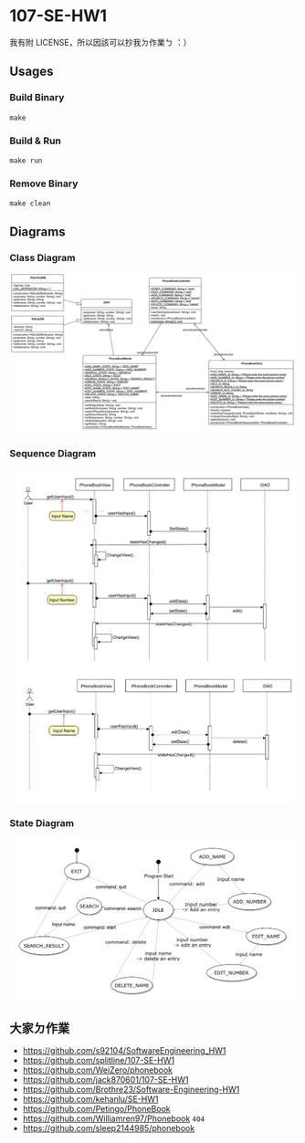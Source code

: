 # 107-SE-HW1

我有附 LICENSE，所以因該可以抄我ㄉ作業ㄅ ：）

## Usages

### Build Binary
```
make
```

### Build & Run
```
make run
```

### Remove Binary
```
make clean
```

## Diagrams 

### Class Diagram

![](https://raw.githubusercontent.com/splitline/107-SE-HW1/master/images/class_diagram.png)

### Sequence Diagram

![](https://raw.githubusercontent.com/splitline/107-SE-HW1/master/images/edit_seq_diagram.png)
![](https://raw.githubusercontent.com/splitline/107-SE-HW1/master/images/del_seq_diagram.png)

### State Diagram

![](https://raw.githubusercontent.com/splitline/107-SE-HW1/master/images/state_diagram.png)

## 大家ㄉ作業

- https://github.com/s92104/SoftwareEngineering_HW1
- https://github.com/splitline/107-SE-HW1
- https://github.com/WeiZero/phonebook
- https://github.com/jack870601/107-SE-HW1
- https://github.com/Brothre23/Software-Engineering-HW1
- https://github.com/kehanlu/SE-HW1
- https://github.com/Petingo/PhoneBook
- https://github.com/Williamren97/Phonebook `404`
- https://github.com/sleep2144985/phonebook
